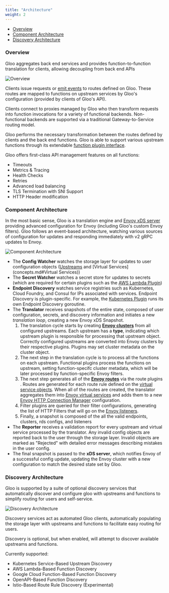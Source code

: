 ```yaml
---
title: "Architecture"
weight: 2
---
```


- [Overview](#Overview)
- [Component Architecture](#component-architecture)
- [Discovery Architecture](#discovery-architecture)


<a name="Overview"></a>

### Overview

Gloo aggregates back end services and provides function-to-function translation for clients, allowing decoupling from back end APIs

![Overview](gloo_diagram.png "High Level Architecture")

Clients issue requests or [emit events](https://github.com/solo-io/gloo-sdk-go) to routes defined on Gloo. These routes are mapped
to functions on upstream services by Gloo's configuration (provided by clients of Gloo's API). 

Clients connect to proxies managed by Gloo who then transform requests into function invocations 
for a variety of functional backends. Non-functional backends are supported via a traditional 
Gateway-to-Service routing model.

Gloo performs the necessary transformation between the routes defined by clients and the back end functions. Gloo is able 
to support various upstream functions through its extendable [function plugin interface](https://github.com/solo-io/gloo/blob/master/projects/gloo/pkg/plugins/plugin_interface.go).

Gloo offers first-class API management features on all functions:

- Timeouts
- Metrics & Tracing
- Health Checks
- Retries
- Advanced load balancing
- TLS Termination with SNI Support
- HTTP Header modification


<a name="Component Architecture"></a>

### Component Architecture

In the most basic sense, Gloo is a translation engine and [Envoy xDS server](https://github.com/envoyproxy/data-plane-api/blob/master/XDS_PROTOCOL.md)
 providing advanced configuration for Envoy (including Gloo's custom Envoy filters). Gloo follows an event-based architecture, watching various sources of configuration for
updates and responding immediately with v2 gRPC updates to Envoy. 


![Component Architecture](component_architecture.png "Component Architecture")

* The **Config Watcher** watches the storage layer for updates to user configuration objects ([Upstreams](concepts.md#Upstreams) and [Virtual Services](concepts.md#Virtual Services))
* The **Secret Watcher** watches a secret store for updates to secrets (which are required for certain plugins such as the [AWS Lambda Plugin](../v1/github.com/solo-io/gloo/projects/gloo/api/v1/plugins/aws/aws.proto.sk.md))
* **Endpoint Discovery** watches service registries such as Kubernetes, Cloud Foundry, and Consul for IPs associated with services. 
Endpoint Discovery is plugin-specific. For example, the [Kubernetes Plugin](../v1/github.com/solo-io/gloo/projects/gloo/api/v1/plugins/kubernetes/kubernetes.proto.sk.md) runs its own Endpoint Discovery goroutine.
* The **Translator** receives snapshots of the entire state, composed of user configuration, secrets, and discovery information 
and initiates a new *translation loop*, creating a new Envoy xDS Snapshot.
    1. The translation cycle starts by creating **[Envoy clusters](https://www.envoyproxy.io/docs/envoy/latest/api-v1/cluster_manager/cluster.html?highlight=cluster)** from all configured upstreams. Each upstream has a **type**,
    indicating which upstream plugin is responsible for processing that upstream object. Correctly configured upstreams are 
    converted into Envoy clusters by their respective plugins. Plugins may set cluster metadata on the cluster object.
    1. The next step in the translation cycle is to process all the functions on each upstream. Functional plugins process
    the functions on upstream, setting function-specifc cluster metadata, which will be later processed by function-specific Envoy
    filters.
    1. The next step generates all of the **[Envoy routes](https://www.envoyproxy.io/docs/envoy/latest/api-v2/api/v2/route/route.proto.html?highlight=route)** 
    via the route plugins . Routes are generated for 
    each route rule defined on the [virtual service objects](../v1/github.com/solo-io/gloo/projects/gateway/api/v1/virtual_service.proto.sk.md). When all of the routes are created, the translator aggregates them
    into [Envoy virtual services](https://www.envoyproxy.io/docs/envoy/latest/api-v1/route_config/vService.html?highlight=virtual%20host)
    and adds them to a new [Envoy HTTP Connection Manager](https://www.envoyproxy.io/docs/envoy/latest/api-v1/route_config/vService.html?highlight=virtual%20host)
    configuration.
    1. Filter plugins are queried for their filter configurations, generating the list of HTTP Filters that will go 
    on the [Envoy listeners](https://www.envoyproxy.io/docs/envoy/latest/api-v1/listeners/listeners).
    1. Finally, a snapshot is composed of the all the valid endpoints, clusters, rds configs, and listeners
* The **Reporter** receives a validation report for every upstream and virtual service processed by the translator. Any invalid
  config objects are reported back to the user through the storage layer. Invalid objects are marked as "Rejected" with 
  detailed error messages describing mistakes in the user config.
* The final snapshot is passed to the **xDS server**, which notifies Envoy of a successful config update, updating the Envoy
cluster with a new configuration to match the desired state set by Gloo.   




<a name="Discovery Architecture"></a>

### Discovery Architecture

Gloo is supported by a suite of optional discovery services that automatically discover and configure 
gloo with upstreams and functions to simplify routing for users and self-service.  


![Discovery Architecture](discovery_architecture.png "Discovery Architecture")

Discovery services act as automated Gloo clients, automatically populating the storage layer with upstreams and functions
to facilitate easy routing for users.

Discovery is optional, but when enabled, will attempt to discover available upstreams and functions.

Currently supported:

- Kubernetes Service-Based Upstream Discovery
- AWS Lambda-Based Function Discovery
- Google Cloud Function-Based Function Discovery
- OpenAPI-Based Function Discovery
- Istio-Based Route Rule Discovery (Experimental)

